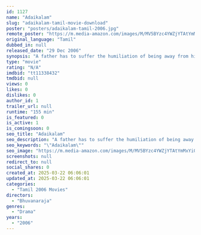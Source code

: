 ```yaml
---
id: 1127
name: "Adaikalam"
slug: "adaikalam-tamil-movie-download"
poster: "posters/adaikalam-tamil-2006.jpg"
remote_poster: "https://m.media-amazon.com/images/M/MV5BYzc4YWZjYTAtYmMxYi00NzE2LTg3OWUtNDJhNzAyYzc5YjYxXkEyXkFqcGdeQXVyOTk3NTc2MzE@._V1_SX300.jpg"
original_language: "Tamil"
dubbed_in: null
released_date: "29 Dec 2006"
synopsis: "A father has to suffer the humiliation of being away from his children and eventually being an object of their anger. But this changes once the children discover the truth about their father."
type: "movie"
rating: "N/A"
imdbid: "tt11338432"
tmdbid: null
views: 0
likes: 0
dislikes: 0
author_id: 1
trailer_url: null
runtime: "155 min"
is_featured: 0
is_active: 1
is_comingsoon: 0
seo_title: "Adaikalam"
seo_description: "A father has to suffer the humiliation of being away from his children and eventually being an object of their anger. But this changes once the children discover the truth about their father."
seo_keywords: "\"Adaikalam\""
seo_image: "https://m.media-amazon.com/images/M/MV5BYzc4YWZjYTAtYmMxYi00NzE2LTg3OWUtNDJhNzAyYzc5YjYxXkEyXkFqcGdeQXVyOTk3NTc2MzE@._V1_SX300.jpg"
screenshots: null
redirect_to: null
social_shares: 0
created_at: 2025-03-22 06:06:01
updated_at: 2025-03-22 06:06:01
categories:
  - "Tamil 2006 Movies"
directors:
  - "Bhuvanaraja"
genres:
  - "Drama"
years:
  - "2006"
---
```

